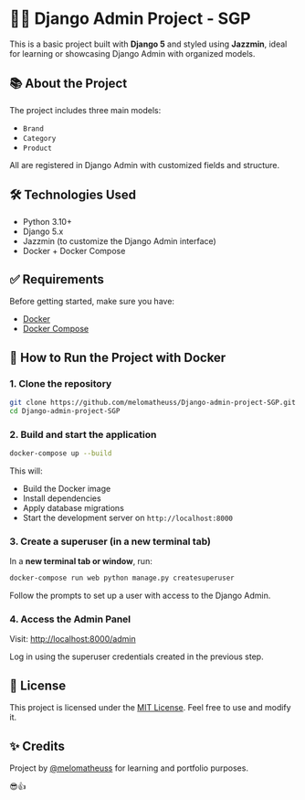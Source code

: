 # 🧑‍💻 Django Admin Project - SGP

This is a basic project built with **Django 5** and styled using **Jazzmin**, ideal for learning or showcasing Django Admin with organized models.

## 📚 About the Project

The project includes three main models:

- `Brand`
- `Category`
- `Product`

All are registered in Django Admin with customized fields and structure.

## 🛠 Technologies Used

- Python 3.10+
- Django 5.x
- Jazzmin (to customize the Django Admin interface)
- Docker + Docker Compose

## ✅ Requirements

Before getting started, make sure you have:

- [Docker](https://www.docker.com/)
- [Docker Compose](https://docs.docker.com/compose/)

## 🚀 How to Run the Project with Docker

### 1. Clone the repository

```bash
git clone https://github.com/melomatheuss/Django-admin-project-SGP.git
cd Django-admin-project-SGP
```

### 2. Build and start the application

```bash
docker-compose up --build
```

This will:

- Build the Docker image
- Install dependencies
- Apply database migrations
- Start the development server on `http://localhost:8000`

### 3. Create a superuser (in a new terminal tab)

In a **new terminal tab or window**, run:

```bash
docker-compose run web python manage.py createsuperuser
```

Follow the prompts to set up a user with access to the Django Admin.

### 4. Access the Admin Panel

Visit: [http://localhost:8000/admin](http://localhost:8000/admin)

Log in using the superuser credentials created in the previous step.

## 🧾 License

This project is licensed under the [MIT License](LICENSE). Feel free to use and modify it.

## ✨ Credits

Project by [@melomatheuss](https://github.com/melomatheuss) for learning and portfolio purposes.

😎👍
